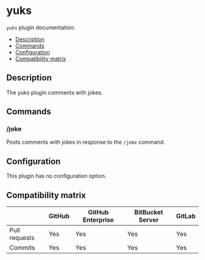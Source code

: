 # yuks

`yuks` plugin documentation:
- [Description](#description)
- [Commands](#commands)
- [Configuration](#configuration)
- [Compatibility matrix](#compatibility-matrix)

## Description

The yuks plugin comments with jokes.

## Commands

### /joke

Posts comments with jokes in response to the `/joke` command.

## Configuration

This plugin has no configuration option.

## Compatibility matrix

|               | GitHub | GitHub Enterprise | BitBucket Server | GitLab |
| ------------- | ------ | ----------------- | ---------------- | ------ |
| Pull requests | Yes    | Yes               | Yes              | Yes    |
| Commits       | Yes    | Yes               | Yes              | Yes    |
